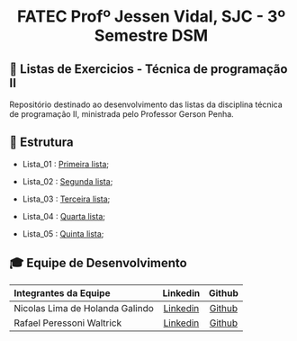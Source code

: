 <p align="center">
<h1 align="center"> FATEC Profº Jessen Vidal, SJC - 3º Semestre DSM </h1>

<h2> 📑 Listas de Exercicios - Técnica de programação II  </h2>
  Repositório destinado ao desenvolvimento das listas da disciplina técnica de programação II, ministrada pelo Professor Gerson Penha.


<h2> 📑 Estrutura  </h2>

 - Lista_01 : [Primeira lista](https://github.com/Nicolas734/atvi-atlantis-typescript); <br>
 
 - Lista_02 : [Segunda lista](https://github.com/Nicolas734/atvii-atlantis-typescript); <br>
 
 - Lista_03 : [Terceira lista](https://github.com/Nicolas734/atviii-atlantis-typescript); <br>
 
 - Lista_04 : [Quarta lista](https://github.com/Nicolas734/atviv-atlantis-typescript); <br>
 
 - Lista_05 : [Quinta lista](https://github.com/Nicolas734/atvv-atlantis-typescript); <br>
 
 
 <div id='equipe'>
<h2> 🎓 Equipe de Desenvolvimento </h2>

|Integrantes da Equipe|Linkedin|Github|
|:---------|:-------:|:------:|
|Nicolas Lima de Holanda Galindo|[Linkedin](https://www.linkedin.com/in/nicolas-lima-2a75a3220/)| [Github](https://github.com/Nicolas734)|
|Rafael Peressoni Waltrick|[Linkedin](https://www.linkedin.com/in/rafael-p-waltrick-7211b4221/)| [Github](https://github.com/rafawaltrick)|
